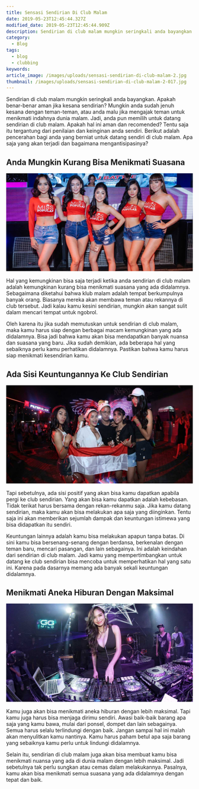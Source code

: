 ```yaml
---
title: Sensasi Sendirian Di Club Malam
date: 2019-05-23T12:45:44.327Z
modified_date: 2019-05-23T12:45:44.909Z
description: Sendirian di club malam mungkin seringkali anda bayangkan. Apakah benar-benar aman jika kesana sendirian?
category:
  - Blog
tags:
  - blog
  - clubbing
keywords:
article_image: /images/uploads/sensasi-sendirian-di-club-malam-2.jpg
thumbnail: /images/uploads/sensasi-sendirian-di-club-malam-2-017.jpg
---
```

Sendirian di club malam mungkin seringkali anda bayangkan. Apakah benar-benar aman jika kesana sendirian? Mungkin anda sudah jenuh kesana dengan teman-teman, atau anda malu jika mengajak teman untuk menikmati indahnya dunia malam. Jadi, anda pun memilih untuk datang sendirian di club malam. Apakah hal ini aman dan recomended? Tentu saja itu tergantung dari penilaian dan keinginan anda sendiri. Berikut adalah pencerahan bagi anda yang berniat untuk datang sendiri di club malam. Apa saja yang akan terjadi dan bagaimana mengantisipasinya?



## Anda Mungkin Kurang Bisa Menikmati Suasana

![Sensasi Sendirian Di Club Malam](/images/uploads/sensasi-sendirian-di-club-malam-2.jpg)

Hal yang kemungkinan bisa saja terjadi ketika anda sendirian di club malam adalah kemungkinan kurang bisa menikmati suasana yang ada didalamnya. Sebagaimana diketahui bahwa klub malam adalah tempat berkumpulnya banyak orang. Biasanya mereka akan membawa teman atau rekannya di club tersebut. Jadi kalau kamu kesini sendirian, mungkin akan sangat sulit dalam mencari tempat untuk ngobrol.

Oleh karena itu jika sudah memutuskan untuk sendirian di club malam, maka kamu harus siap dengan berbagai macam kemungkinan yang ada didalamnya. Bisa jadi bahwa kamu akan bisa mendapatkan banyak nuansa dan suasana yang baru. Jika sudah demikian, ada beberapa hal yang sebaiknya perlu kamu perhatikan didalamnya. Pastikan bahwa kamu harus siap menikmati kesendirian kamu.



## Ada Sisi Keuntungannya Ke Club Sendirian

![Sensasi Sendirian Di Club Malam](/images/uploads/sensasi-sendirian-di-club-malam-3.jpg)

Tapi sebetulnya, ada sisi positif yang akan bisa kamu dapatkan apabila pergi ke club sendirian. Yang akan bisa kamu dapatkan adalah kebebasan. Tidak terikat harus bersama dengan rekan-rekanmu saja. Jika kamu datang sendirian, maka kamu akan bisa melakukan apa saja yang diinginkan. Tentu saja ini akan memberikan sejumlah dampak dan keuntungan istimewa yang bisa didapatkan itu sendiri.

Keuntungan lainnya adalah kamu bisa melakukan apapun tanpa batas. Di sini kamu bisa bersenang-senang dengan berdansa, berkenalan dengan teman baru, mencari pasangan, dan lain sebagainya. Ini adalah keindahan dari sendirian di club malam. Jadi kamu yang mempertimbangkan untuk datang ke club sendirian bisa mencoba untuk memperhatikan hal yang satu ini. Karena pada dasarnya memang ada banyak sekali keuntungan didalamnya.



## Menikmati Aneka Hiburan Dengan Maksimal

![Sensasi Sendirian Di Club Malam](/images/uploads/sensasi-sendirian-di-club-malam-1.jpg)

Kamu juga akan bisa menikmati aneka hiburan dengan lebih maksimal. Tapi kamu juga harus bisa menjaga dirimu sendiri. Awasi baik-baik barang apa saja yang kamu bawa, mulai dari ponsel, dompet dan lain sebagainya. Semua harus selalu terlindungi dengan baik. Jangan sampai hal ini malah akan menyulitkan kamu nantinya. Kamu harus paham betul apa saja barang yang sebaiknya kamu perlu untuk lindungi didalamnya.

Selain itu, sendirian di club malam juga akan bisa membuat kamu bisa menikmati nuansa yang ada di dunia malam dengan lebih maksimal. Jadi sebetulnya tak perlu sungkan atau cemas dalam melakukannya. Pasalnya, kamu akan bisa menikmati semua suasana yang ada didalamnya dengan tepat dan baik.
